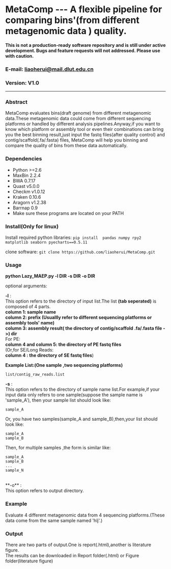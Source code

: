 MetaComp --- A flexible pipeline for comparing bins'(from different metagenomic data ) quality.
==============
<b> This is not a production-ready software repository and is still under active development. Bugs and feature requests will not addressed. Please use with caution.</b>

### E-mail: liaoherui@mail.dlut.edu.cn
### Version: V1.0

--------------

### Abstract
MetaComp evaluates bins(draft genome) from different metagenomic data.These metagenomic data could come from different sequencing platforms or handled by different analysis pipelines.Anyway,if you want to know which platform or assembly tool or even their combinations can bring you the best binning result,just input the fastq files(after quality control) and contig/scaffold(.fa/.fasta) files, MetaComp will help you binning and compare the quality of bins from these data automatically. <BR/>

### Dependencies
* Python >=2.6
* MaxBin 2.2.4
* BWA 0.7.17
* Quast v5.0.0
* Checkm v1.0.12
* Kraken 0.10.6
* Aragorn v1.2.38
* Barrnap 0.9
* Make sure these programs are located on your PATH

### Install(Only for linux)
Install required python libraries:  `pip install  pandas numpy rpy2 matplotlib seaborn pyecharts==0.5.11`

clone software: `git clone https://github.com/liaoherui/MetaComp.git`<BR/>
 

### Usage

**python Lazy_MAEP.py -l DIR -s DIR -o DIR** <BR/>
  
optional arguments:  

**-l** : <BR/>
This option refers to the directory of input list.The list **(tab seperated)** is composed of 4 parts.<BR/>
**column 1: sample name**<BR/>
**column 2: prefix (Usuallly refer to different sequencing platforms or assembly tools' name)**<BR/>
**column 3: assembly result( the directory of  contig/scaffold .fa/.fasta file ->) dir**<BR/>
For PE:<BR/>
**column 4 and column 5: the directory of PE fastq files**<BR/>
(Or,for SE/Long Reads:<BR/>
**column 4 : the directory of SE fastq files**)<BR/>

**Example List:(One sample ,two sequencing platforms)** <BR/>
 ```
 list/contig_raw_reads.list
 ```
  **-s** : <BR/>
 This option refers to the directory of sample name list.For example,if your input data only refers to one sample(suppose the sample name is 'sample_A'), then your sample list should look like:<BR/>
 ```
 sample_A
 ```
 Or, you have two samples(sample_A and sample_B),then,your list should look like:<BR/>
 ```
 sample_A
 sample_B
 ```
Then, for multiple samples ,the form is similar like:<BR/>
 ```
 sample_A
 sample_B
 ...
 sample_N
 ```
 <BR/>
  **-o** : <BR/>
  This option refers to output directory.
 
### Example
Evaluate 4 different metagenomic data from 4 sequencing platforms.(These data come from the same sample named 'hlj'.)

### Output
There are two parts of output.One is report(.html),another is literature figure.<BR/>
The results can be downloaded in  Report folder(.html) or Figure  folder(literature figure) 



